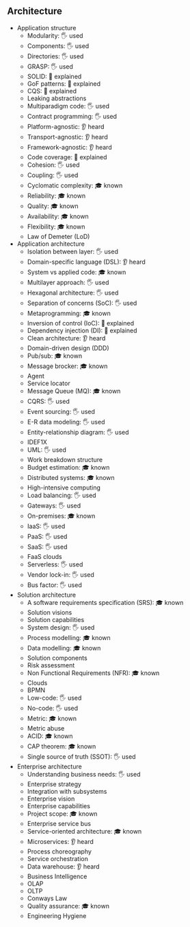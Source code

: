 ## Architecture

- Application structure
  - Modularity: 🖐️ used
  - Components: 🖐️ used
  - Directories: 🖐️ used
  - GRASP: 🖐️ used
  - SOLID: 🙋 explained
  - GoF patterns: 🙋 explained
  - CQS: 🙋 explained
  - Leaking abstractions
  - Multiparadigm code: 🖐️ used
  - Contract programming: 🖐️ used
  - Platform-agnostic: 👂 heard
  - Transport-agnostic: 👂 heard
  - Framework-agnostic: 👂 heard
  - Code coverage: 🙋 explained
  - Cohesion: 🖐️ used
  - Coupling: 🖐️ used
  - Cyclomatic complexity: 🎓 known
  - Reliability: 🎓 known
  - Quality: 🎓 known
  - Availability: 🎓 known
  - Flexibility: 🎓 known
  - Law of Demeter (LoD)
- Application architecture
  - Isolation between layer: 🖐️ used
  - Domain-specific language (DSL): 👂 heard
  - System vs applied code: 🎓 known
  - Multilayer approach: 🖐️ used
  - Hexagonal architecture: 🖐️ used
  - Separation of concerns (SoC): 🖐️ used
  - Metaprogramming: 🎓 known
  - Inversion of control (IoC): 🙋 explained
  - Dependency injection (DI): 🙋 explained
  - Clean architecture: 👂 heard
  - Domain-driven design (DDD)
  - Pub/sub: 🎓 known
  - Message brocker: 🎓 known
  - Agent
  - Service locator
  - Message Queue (MQ): 🎓 known
  - CQRS: 🖐️ used
  - Event sourcing: 🖐️ used
  - E-R data modeling: 🖐️ used
  - Entity-relationship diagram: 🖐️ used
  - IDEF1X
  - UML: 🖐️ used
  - Work breakdown structure
  - Budget estimation: 🎓 known
  - Distributed systems: 🎓 known
  - High-intensive computing
  - Load balancing: 🖐️ used
  - Gateways: 🖐️ used
  - On-premises: 🎓 known
  - IaaS: 🖐️ used
  - PaaS: 🖐️ used
  - SaaS: 🖐️ used
  - FaaS clouds
  - Serverless: 🖐️ used
  - Vendor lock-in: 🖐️ used
  - Bus factor: 🖐️ used
- Solution architecture
  - A software requirements specification (SRS): 🎓 known
  - Solution visions
  - Solution capabilities
  - System design: 🖐️ used
  - Process modelling: 🎓 known
  - Data modelling: 🎓 known
  - Solution components
  - Risk assessment
  - Non Functional Requirements (NFR): 🎓 known
  - Clouds
  - BPMN
  - Low-code: 🖐️ used
  - No-code: 🖐️ used
  - Metric: 🎓 known
  - Metric abuse
  - ACID: 🎓 known
  - CAP theorem: 🎓 known
  - Single source of truth (SSOT): 🖐️ used
- Enterprise architecture
  - Understanding business needs: 🖐️ used
  - Enterprise strategy
  - Integration with subsystems
  - Enterprise vision
  - Enterprise capabilities
  - Project scope: 🎓 known
  - Enterprise service bus
  - Service-oriented architecture: 🎓 known
  - Microservices: 👂 heard
  - Process choreography
  - Service orchestration
  - Data warehouse: 👂 heard
  - Business Intelligence
  - OLAP
  - OLTP
  - Conways Law
  - Quality assurance: 🎓 known
  - Engineering Hygiene
